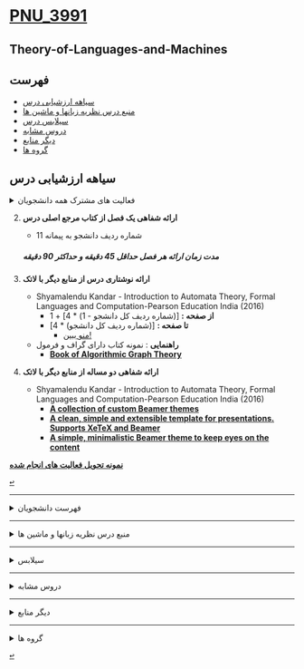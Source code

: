 <a name="TOC"></a>
# [PNU_3991](https://github.com/AliRazavi-edu/PNU_3991#TOC)

## Theory-of-Languages-and-Machines
## فهرست
- [سیاهه ارزشیابی درس](#Evaluation)
- [منبع درس  نظریه زبانها و ماشین ها](#CourseRef)
- [سیلابس درس](#Curriculum)
- [دروس مشابه](#RelatedCourses)
- [دیگر منابع](#RelatedRef)
- [گروه ها](#Groups)

<a name="Evaluation"></a>
## سیاهه ارزشیابی درس

<details>
    <summary>فعالیت های مشترک همه دانشجویان</summary>
    
1. **فعالیت های مشترک همه دانشجویان**
    1. ساخت اکانت گیت هاب
    2. [آموزش گیت در سایت پچ ورک](http://jlord.us/patchwork/)
    3. ارائه رزومه
    4. ارائه انگیزه نامه
    5. ایجاد ریپازیتوری PNU_3991_AR
    6. [گذراندن دوره js از سایت سولولرن](http://Sololearn.com)
    7. مشارکت در گروهای درسی

</details>
    
2. **ارائه شفاهی یک فصل از کتاب مرجع اصلی درس**  
    - شماره ردیف دانشجو به پیمانه 11 
     ##### **مدت زمان ارائه هر فصل حداقل 45 دقیقه و حداکثر 90 دقیقه**
    
3. **ارائه نوشتاری درس از منابع دیگر با لاتک**  
    - Shyamalendu Kandar - Introduction to Automata Theory, Formal Languages and Computation-Pearson Education India (2016)
        - **از صفحه :** [(شماره ردیف کل دانشجو - 1) * 4] + 1
        - **تا صفحه :**  [(شماره ردیف کل دانشجو) * 4]
            - [منو ببین!](https://mahdi-hashemi.github.io/Calculate_pages/index.html)
     - **راهنمایی** : نمونه کتاب دارای گراف و فرمول 
          - [**Book of Algorithmic Graph Theory**](https://github.com/jonasagx/graphbook)

4. **ارائه شفاهی دو مساله از منابع دیگر با لاتک**  
    - Shyamalendu Kandar - Introduction to Automata Theory, Formal Languages and Computation-Pearson Education India (2016)
        - [**A collection of custom Beamer themes**](https://github.com/martinbjeldbak/ultimate-beamer-theme-list)
        - [**A clean, simple and extensible template for presentations. Supports XeTeX and Beamer**](https://github.com/RatulSaha/presento)
        - [**A simple, minimalistic Beamer theme to keep eyes on the content**](https://github.com/martinbjeldbak/beamertheme-bjeldbak)

[**نمونه تحویل فعالیت های انجام شده**](https://github.com/saharzeinivand/PNU_3991_AR/)

[<kbd>↩</kbd>](#TOC)

---------------
<details>
    <summary>فهرست دانشجویان</summary>
    

> ## فهرست دانشجویان
   1. [1115157_01](https://github.com/AliRazavi-edu/PNU_3991/tree/master/_BSc/Theory-of-Languages-and-Machines/_1115157_01) : 69 Students :   1 - 69
   2. [1115157_02](https://github.com/AliRazavi-edu/PNU_3991/tree/master/_BSc/Theory-of-Languages-and-Machines/_1115157_02) : 69 Students :  70 - 138
   3. [1115157_03](https://github.com/AliRazavi-edu/PNU_3991/tree/master/_BSc/Theory-of-Languages-and-Machines/_1115157_03) : 16 Students : 139 - 154
   
   **شماره ردیف کل دانشجو** = (شماره ردیف درس - 1) * 69 + شماره ردیف دانشجو

[<kbd>↩</kbd>](#TOC)

</details>
   
---------------

<a name="CourseRef"></a>
<details>
    <summary>منبع درس  نظریه زبانها و ماشین ها</summary>
    
> ## ارائه 
- [ CSCI 2400  Models of Computation Spring 2004](http://www.cs.rpi.edu/~moorthy/Courses/S04/modcomp/)

> ## منبع درس 

<a href="https://www.ebooksworld.ir/post/index/547/%D8%AF%D8%A7%D9%86%D9%84%D9%88%D8%AF-%DA%A9%D8%AA%D8%A7%D8%A8-an-introduction-to-formal-languages-and-automata-6th-edition"><img src="https://github.com/AliRazavi-edu/PNU_3991/blob/master/_Image/Theory-of-Languages-and-Machines.png"> </a>

[<kbd>↩</kbd>](#TOC)

</details>

--------------
<a name="Curriculum"></a>
<details>
    <summary>سیلابس</summary>

>## [سیلابس وزرات علوم برای درس نظريه زبانهاوماشين ها](https://github.com/AliRazavi-edu/PNU_3991/blob/master/_Syllabus/_1569752509_1_LM.pdf)

[<kbd>↩</kbd>](#TOC)
</details>

---------------
<a name="RelatedCourses"></a>
<details>
    <summary>دروس مشابه</summary>

>## دروس مشابه

- [آموزش نظریه زبان ها و ماشین ها-فرادرس](https://faradars.org/courses/fvsft110-theory-of-languages-and-machines)
- [Theory of Languages and Automata - Sharif University of Technology](http://ce.sharif.edu/courses/94-95/1/ce415-1/)
- [CSCI 2400  Models of Computation Spring 2004](http://www.cs.rpi.edu/~moorthy/Courses/S04/modcomp/)

[<kbd>↩</kbd>](#TOC)
</details>

------------
<a name="RelatedRef"></a>
<details>
    <summary>دیگر منابع</summary>


> ## دیگر منابع
##    (Theory-of-Languages-and-Machines,Peter Linz)
<a href=""><img src="https://github.com/AliRazavi-edu/PNU_3991/blob/master/_Image/Theory-of-Languages-and-Machines1.png"> </a>

## Table of contents
### 1 INTRODUCTION TO THE THEORY OF COMPUTATION
### 2 FINITE AUTOMATA
### 3 REGULAR LANGUAGES AND REGULAR GRAMMARS
### 4 PROPERTIES OF REGULAR LANGUAGES
### 5 CONTEXT-FREE LANGUAGES
### 6 SIMPLIFICATION OF CONTEXT-FREE GRAMMARS AND NORMAL FORMS
### 7 PUSHDOWN AUTOMATA
### 8 PROPERTIES OF CONTEXT-FREE LANGUAGES
### 9 TURING MACHINES
### 10 OTHER MODELS OF TURING MACHINES
### 11 A HIERARCHY OF FORMAL LANGUAGES AND AUTOMATA
### 12 LIMITS OF ALGORITHMIC COMPUTATION
### 13 OTHER MODELS OF COMPUTATION
### 14 AN OVERVIEW OF COMPUTATIONAL COMPLEXITY
### APPENDIX A: FINITE-STATE TRANSDUCERS
### APPENDIX B: JFLAP: A USEFUL TOOL
### ANSWERS SOLUTIONS AND HINTS FOR SELECTED EXERCISES

[<kbd>↩</kbd>](#TOC)
</details>


----------------
<a name="Groups"></a>
<details>
    <summary>گروه ها</summary>

## گروه ها

<a name="G-L01"></a> 

1. G-L01
    1. [_TLM01-04_مهديه اسدپور**](https://github.com/AliRazavi-edu/PNU_3991/tree/master/_BSc/Theory-of-Languages-and-Machines/_1115157_01/04_%D9%85%D9%87%D8%AF%D9%8A%D9%87%20%D8%A7%D8%B3%D8%AF%D9%BE%D9%88%D8%B1)    
    1. [_TLM01-08_نازنين اميني عشق ابادي](https://github.com/AliRazavi-edu/PNU_3991/tree/master/_BSc/Theory-of-Languages-and-Machines/_1115157_01/08_%D9%86%D8%A7%D8%B2%D9%86%D9%8A%D9%86%20%D8%A7%D9%85%D9%8A%D9%86%D9%8A%20%D8%B9%D8%B4%D9%82%20%D8%A7%D8%A8%D8%A7%D8%AF%D9%8A)    
    1. [_TLM01-27_معصومه رضايي](https://github.com/AliRazavi-edu/PNU_3991/tree/master/_BSc/Theory-of-Languages-and-Machines/_1115157_01/27_%D9%85%D8%B9%D8%B5%D9%88%D9%85%D9%87%20%D8%B1%D8%B6%D8%A7%D9%8A%D9%8A)    
    1. [_TLM02-46_زهرا قائدرحمت](https://github.com/AliRazavi-edu/PNU_3991/tree/master/_BSc/Theory-of-Languages-and-Machines/_1115157_02/46_%D8%B2%D9%87%D8%B1%D8%A7%20%D9%82%D8%A7%D8%A6%D8%AF%D8%B1%D8%AD%D9%85%D8%AA)    
    1. [_TLM02-60_فاطمه مظفري](https://github.com/AliRazavi-edu/PNU_3991/tree/master/_BSc/Theory-of-Languages-and-Machines/_1115157_02/60_%D9%81%D8%A7%D8%B7%D9%85%D9%87%20%D9%85%D8%B8%D9%81%D8%B1%D9%8A)    

<a name="G-L02"></a> 

2. G-L02
    1. [_TLM02-65_فاطمه موسائي اغجه كهل](https://github.com/AliRazavi-edu/PNU_3991/tree/master/_BSc/Theory-of-Languages-and-Machines/_1115157_02/65_%D9%81%D8%A7%D8%B7%D9%85%D9%87%20%D9%85%D9%88%D8%B3%D8%A7%D8%A6%D9%8A%20%D8%A7%D8%BA%D8%AC%D9%87%20%D9%83%D9%87%D9%84)
    1. [_TLM01-61_فاطمه مرادي](https://github.com/AliRazavi-edu/PNU_3991/tree/master/_BSc/Theory-of-Languages-and-Machines/_1115157_01/61_%D9%81%D8%A7%D8%B7%D9%85%D9%87%20%D9%85%D8%B1%D8%A7%D8%AF%D9%8A)
    1. []()
    1. []()
    1. []()
 
<a name="G-L03"></a> 

3. G-L03
    1. [_TLM02-36_محسن شكيبا](https://github.com/AliRazavi-edu/PNU_3991/tree/master/_BSc/Theory-of-Languages-and-Machines/_1115157_02/36_%D9%85%D8%AD%D8%B3%D9%86%20%D8%B4%D9%83%D9%8A%D8%A8%D8%A7)
    1. []()
    1. []()
    1. []()
    1. []()
 
<a name="G-L04"></a> 

4. G-L04
    1. [_TLM01-56_میرمحمد کمالی**](https://github.com/AliRazavi-edu/PNU_3991/tree/master/_BSc/Theory-of-Languages-and-Machines/_1115157_01/56_%D9%85%D9%8A%D8%B1%D9%85%D8%AD%D9%85%D8%AF%20%D9%83%D9%85%D8%A7%D9%84%D9%8A)    
    1. [_TLM01-37 آناهیتا طاهری](https://github.com/AliRazavi-edu/PNU_3991/tree/master/_BSc/Theory-of-Languages-and-Machines/_1115157_01/37_%D8%A7%D9%86%D8%A7%D9%87%D9%8A%D8%AA%D8%A7%20%D8%B7%D8%A7%D9%87%D8%B1%D9%8A)    
    1. [_TLM01-48 عطیه فرخی حاجی آبادی](https://github.com/AliRazavi-edu/PNU_3991/tree/master/_BSc/Theory-of-Languages-and-Machines/_1115157_01/48_%D8%B9%D8%B7%D9%8A%D9%87%20%D9%81%D8%B1%D8%AE%D9%8A%20%D8%AD%D8%A7%D8%AC%D9%8A%20%D8%A7%D8%A8%D8%A7%D8%AF)      
    1. [_TLM01-55 سحر کلیائی](https://github.com/AliRazavi-edu/PNU_3991/tree/master/_BSc/Theory-of-Languages-and-Machines/_1115157_01/55_%D8%B3%D8%AD%D8%B1%20%D9%83%D9%84%D9%8A%D8%A7%D9%8A%D9%8A)    
    1. [_TLM01-02 زهرا احمدی پردستی](https://github.com/AliRazavi-edu/PNU_3991/tree/master/_BSc/Theory-of-Languages-and-Machines/_1115157_01/02_%D8%B2%D9%87%D8%B1%D8%A7%20%D8%A7%D8%AD%D9%85%D8%AF%D9%8A%20%D9%BE%D8%B1%D8%AF%D8%B3%D8%AA%D9%8A)   
    1. [_TLM01-44 امین عباس علی پور](https://github.com/AliRazavi-edu/PNU_3991/tree/master/_BSc/Theory-of-Languages-and-Machines/_1115157_01/44_%D8%A7%D9%85%D9%8A%D9%86%20%D8%B9%D8%A8%D8%A7%D8%B3%20%D8%B9%D9%84%D9%8A%20%D9%BE%D9%88%D8%B1)

<a name="G-L05"></a>

5. G-L05
    1. [_TLM01-30_علی سلامتی**](https://github.com/AliRazavi-edu/PNU_3991/tree/master/_BSc/Theory-of-Languages-and-Machines/_1115157_01/30_%D8%B9%D9%84%D9%8A%20%D8%B3%D9%84%D8%A7%D9%85%D8%AA%D9%8A%20%D8%AE%D9%8A%D8%A7%D9%88%D9%8A)
    1. [_TLM01-16 مریم حاجی عزیزی](https://github.com/AliRazavi-edu/PNU_3991/tree/master/_BSc/Theory-of-Languages-and-Machines/_1115157_01/16_%D9%85%D8%B1%D9%8A%D9%85%20%D8%AD%D8%A7%D8%AC%D9%8A%20%D8%B9%D8%B2%D9%8A%D8%B2%D9%8A) 
    1. [TLM01-33 حانیه شعبان بلوکات](https://github.com/AliRazavi-edu/PNU_3991/tree/master/_BSc/Theory-of-Languages-and-Machines/_1115157_01/33_%D8%AD%D8%A7%D9%86%D9%8A%D9%87%20%D8%B4%D8%B9%D8%A8%D8%A7%D9%86%20%D8%A8%D9%84%D9%88%D9%83%D8%A7%D8%AA)  
    1. [TLM01-66 علی رضا نجفی راد](https://github.com/AliRazavi-edu/PNU_3991/tree/master/_BSc/Theory-of-Languages-and-Machines/_1115157_01/66_%D8%B9%D9%84%D9%8A%20%D8%B1%D8%B6%D8%A7%20%D9%86%D8%AC%D9%81%D9%8A%20%D8%B1%D8%A7%D8%AF)      
    1. [TLM01-60 الهه محمدزاده نيلق](https://github.com/AliRazavi-edu/PNU_3991/tree/master/_BSc/Theory-of-Languages-and-Machines/_1115157_01/60_%D8%A7%D9%84%D9%87%D9%87%20%D9%85%D8%AD%D9%85%D8%AF%D8%B2%D8%A7%D8%AF%D9%87%20%D9%86%D9%8A%D9%84%D9%82)
    1. [TLM02-09 مهدیه بابایی](https://github.com/AliRazavi-edu/PNU_3991/tree/master/_BSc/Theory-of-Languages-and-Machines/_1115157_02/09_%D9%85%D9%87%D8%AF%D9%8A%D9%87%20%D8%A8%D8%A7%D8%A8%D8%A7%D8%A6%D9%8A)
    1. [TLM02-46 زهرا قائد رحمت](https://github.com/AliRazavi-edu/PNU_3991/tree/master/_BSc/Theory-of-Languages-and-Machines/_1115157_02/46_%D8%B2%D9%87%D8%B1%D8%A7%20%D9%82%D8%A7%D8%A6%D8%AF%D8%B1%D8%AD%D9%85%D8%AA)
    1. [TLM02-48رضا کاظمی زاده](https://github.com/AliRazavi-edu/PNU_3991/tree/master/_BSc/Theory-of-Languages-and-Machines/_1115157_02/48_%D8%B1%D8%B6%D8%A7%20%D9%83%D8%A7%D8%B8%D9%85%D9%8A%20%D8%B2%D8%A7%D8%AF%D9%87)
    
<a name="G-L06"></a>

6. G-L06
   1. [_LMT01-40_صغری عزیزی**](https://github.com/AliRazavi-edu/PNU_3991/tree/master/_BSc/Theory-of-Languages-and-Machines/_1115157_01/40_%D8%B5%D8%BA%D8%B1%D9%8A%20%D8%B9%D8%B2%D9%8A%D8%B2%D9%8A)
   2. [_LMT01-59_مژگان متقی ثابت](https://github.com/AliRazavi-edu/PNU_3991/tree/master/_BSc/Theory-of-Languages-and-Machines/_1115157_01/59_%D9%85%DA%98%DA%AF%D8%A7%D9%86%20%D9%85%D8%AA%D9%82%D9%8A%20%D8%AB%D8%A7%D8%A8%D8%AA)
   3. [_LMT01-54_حمید کشاورز خورشیدی](https://github.com/AliRazavi-edu/PNU_3991/tree/master/_BSc/Theory-of-Languages-and-Machines/_1115157_01/54_%D8%AD%D9%85%D9%8A%D8%AF%20%D9%83%D8%B4%D8%A7%D9%88%D8%B1%D8%B2%20%D8%AE%D9%88%D8%B1%D8%B4%D9%8A%D8%AF%D9%8A)
   4. [_LMT01-45_سحر علی محمدی](https://github.com/AliRazavi-edu/PNU_3991/tree/master/_BSc/Theory-of-Languages-and-Machines/_1115157_01/45_%D8%B3%D8%AD%D8%B1%20%D8%B9%D9%84%D9%8A%20%D9%85%D8%AD%D9%85%D8%AF%D9%8A)
   5. [_LMT01-52_الهام کرمیان](https://github.com/AliRazavi-edu/PNU_3991/tree/master/_BSc/Theory-of-Languages-and-Machines/_1115157_01/52_%D8%A7%D9%84%D9%87%D8%A7%D9%85%20%D9%83%D8%B1%D9%85%D9%8A%D8%A7%D9%86)
   6. [_LMT01-28_محدثه روحانی](https://github.com/AliRazavi-edu/PNU_3991/tree/master/_BSc/Theory-of-Languages-and-Machines/_1115157_01/28_%D9%85%D8%AD%D8%AF%D8%AB%D9%87%20%D8%B1%D9%88%D8%AD%D8%A7%D9%86%D9%8A)
   7. [_LMT02-19_مسعود جعفری](https://github.com/AliRazavi-edu/PNU_3991/tree/master/_BSc/Theory-of-Languages-and-Machines/_1115157_02/19_%D9%85%D8%B3%D8%B9%D9%88%D8%AF%20%D8%AC%D8%B9%D9%81%D8%B1%20%D9%8A)
   8. [_LMT02-13_عباس بهروز وزیری](https://github.com/AliRazavi-edu/PNU_3991/tree/master/_BSc/Theory-of-Languages-and-Machines/_1115157_02/13_%D8%B9%D8%A8%D8%A7%D8%B3%20%D8%A8%D9%87%D8%B1%D9%88%D8%B2%D9%88%D8%B2%D9%8A%D8%B1%D9%8A)
   9. [_LMT02-10_مرضیه بختیاری](https://github.com/AliRazavi-edu/PNU_3991/tree/master/_BSc/Theory-of-Languages-and-Machines/_1115157_02/10_%D9%85%D8%B1%D8%B6%D9%8A%D9%87%20%D8%A8%D8%AE%D8%AA%D9%8A%D8%A7%D8%B1%D9%8A)
   
<a name="G-L07"></a>

7. G-L07
    1. [_LMT01-12_محمدرضا بصیری**](https://github.com/AliRazavi-edu/PNU_3991/tree/master/_BSc/Theory-of-Languages-and-Machines/_1115157_01/12_%D9%85%D8%AD%D9%85%D8%AF%D8%B1%D8%B6%D8%A7%20%D8%A8%D8%B5%D9%8A%D8%B1%D9%8A )
	1. [_LMT01-03_احمد  ارمغان](https://github.com/AliRazavi-edu/PNU_3991/tree/master/_BSc/Theory-of-Languages-and-Machines/_1115157_01/03_%D8%A7%D8%AD%D9%85%D8%AF%20%D8%A7%D8%B1%D9%85%D8%BA%D8%A7%D9%86)
	1. [_LMT02-51_امیر محمد کوسه لر](https://github.com/AliRazavi-edu/PNU_3991/blob/master/_BSc/Theory-of-Languages-and-Machines/_1115157_02/51_%D8%A7%D9%85%D9%8A%D8%B1%D9%85%D8%AD%D9%85%D8%AF%20%D9%83%D9%88%D8%B3%D9%87%20%D9%84%D8%B1/readme.md)
	1. [_LMT01-35_سید مسعود صالحی](https://github.com/AliRazavi-edu/PNU_3991/tree/master/_BSc/Theory-of-Languages-and-Machines/_1115157_01/35_%D8%B3%D9%8A%D8%AF%D9%85%D8%B3%D8%B9%D9%88%D8%AF%20%D8%B5%D8%A7%D9%84%D8%AD%D9%8A)  
	1. [_LMT02-20_حسین جوهری](https://github.com/AliRazavi-edu/PNU_3991/tree/master/_BSc/Theory-of-Languages-and-Machines/_1115157_02/20_%D8%AD%D8%B3%D9%8A%D9%86%20%D8%AC%D9%88%D9%87%D8%B1%D9%8A)   
	1. [_LMT02-26_سید جلال حسینی](https://github.com/AliRazavi-edu/PNU_3991/tree/master/_BSc/Theory-of-Languages-and-Machines/_1115157_02/26_%D8%B3%D9%8A%D8%AF%D8%AC%D9%84%D8%A7%D9%84%20%D8%AD%D8%B3%D9%8A%D9%86%D9%8A)
	1. [_LMT02-11_زهرا بشیری خاوری](https://github.com/AliRazavi-edu/PNU_3991/tree/master/_BSc/Theory-of-Languages-and-Machines/_1115157_02/11_%D8%B2%D9%87%D8%B1%D8%A7%20%D8%A8%D8%B4%D9%8A%D8%B1%D9%8A%20%D8%AE%D8%A7%D9%88%D8%B1%D9%8A)
	1. [_LMT02-43_شهلا فتح الهی](https://github.com/AliRazavi-edu/PNU_3991/tree/master/_BSc/Theory-of-Languages-and-Machines/_1115157_02/43_%D8%B4%D9%87%D9%84%D8%A7%20%D9%81%D8%AA%D8%AD%20%D8%A7%D9%84%D9%87%D9%8A)
	1. [_LMT02-56_ریحانه محرابی مقدم](https://github.com/AliRazavi-edu/PNU_3991/tree/master/_BSc/Theory-of-Languages-and-Machines/_1115157_02/56_%D8%B1%D9%8A%D8%AD%D8%A7%D9%86%D9%87%20%D9%85%D8%AD%D8%B1%D8%A7%D8%A8%D9%8A%20%D9%85%D9%82%D8%AF%D9%85)
	1. [_LMT03-08_فایزه سیدی](https://github.com/AliRazavi-edu/PNU_3991/tree/master/_BSc/Theory-of-Languages-and-Machines/_1115157_03/08_%D9%81%D8%A7%D8%A6%D8%B2%D9%87%20%D8%B5%D9%8A%D8%AF%D9%8A)
	1. [_LMT01-01_زهرا احمدی](https://github.com/AliRazavi-edu/PNU_3991/tree/master/_BSc/Theory-of-Languages-and-Machines/_1115157_01/01_%D8%B2%D9%87%D8%B1%D8%A7%20%D8%A7%D8%AD%D9%85%D8%AF%D9%8A)
	1. [_LMT01-14_سید محمد امین جوادی](https://github.com/AliRazavi-edu/PNU_3991/tree/master/_BSc/Theory-of-Languages-and-Machines/_1115157_01/14_%D8%B3%D9%8A%D8%AF%D9%85%D8%AD%D9%85%D8%AF%D8%A7%D9%85%D9%8A%D9%86%20%D8%AC%D9%88%D8%A7%D8%AF%D9%8A)
	1. [_LMT01-025_محمد امین رئیسی](https://github.com/AliRazavi-edu/PNU_3991/tree/master/_BSc/Theory-of-Languages-and-Machines/_1115157_01/25_%D9%85%D8%AD%D9%85%D8%AF%D8%A7%D9%85%D9%8A%D9%86%20%D8%B1%D8%A6%D9%8A%D8%B3%D9%8A)
	1. [_LMT01-36_مهرداد صفی خانی](https://github.com/AliRazavi-edu/PNU_3991/tree/master/_BSc/Theory-of-Languages-and-Machines/_1115157_01/36_%D9%85%D9%87%D8%B1%D8%AF%D8%A7%D8%AF%20%D8%B5%D9%81%D9%8A%20%D8%AE%D8%A7%D9%86%D9%8A)
	1. [_LMT01-41_عرفان عطا منصوری](https://github.com/AliRazavi-edu/PNU_3991/tree/master/_BSc/Theory-of-Languages-and-Machines/_1115157_01/41_%D8%B9%D8%B1%D9%81%D8%A7%D9%86%20%D8%B9%D8%B7%D8%A7%D9%85%D9%86%D8%B5%D9%88%D8%B1%D9%8A)
	1. [_LMT02-31_مهسا زهدی شایسته](https://github.com/AliRazavi-edu/PNU_3991/tree/master/_BSc/Theory-of-Languages-and-Machines/_1115157_02/31_%D9%85%D9%87%D8%B3%D8%A7%20%D8%B2%D9%87%D8%AF%D9%8A%20%D8%B4%D8%A7%D9%8A%D8%B3%D8%AA%D9%87)
	1. [_LMT02-67_فاطمه مهدی خانلو](https://github.com/AliRazavi-edu/PNU_3991/tree/master/_BSc/Theory-of-Languages-and-Machines/_1115157_02/67_%D9%81%D8%A7%D8%B7%D9%85%D9%87%20%D9%85%D9%87%D8%AF%D9%8A%D8%AE%D8%A7%D9%86%D9%84%D9%88)
	1. [_LMT02-41_حانیه علی نژاد](https://github.com/AliRazavi-edu/PNU_3991/tree/master/_BSc/Theory-of-Languages-and-Machines/_1115157_02/41_%D8%AD%D8%A7%D9%86%D9%8A%D9%87%20%D8%B9%D9%84%D9%8A%20%D9%86%DA%98%D8%A7%D8%AF)
	1. [_LMT02-08_مهدی الهمرادی](https://github.com/AliRazavi-edu/PNU_3991/tree/master/_BSc/Theory-of-Languages-and-Machines/_1115157_02/08_%D9%85%D9%87%D8%AF%D9%8A%20%D8%A7%D9%84%D9%87%D9%85%D8%B1%D8%A7%D8%AF%D9%8A)
	1. [_LMT01-04_جیلا ایوبی](https://github.com/AliRazavi-edu/PNU_3991/blob/master/_BSc/UserInterfaceDesgin/1322110_01/04_%D8%AC%D9%8A%D9%84%D8%A7%20%D8%A7%D9%8A%D9%88%D8%A8%D9%8A/readme.md)
	1. [_LMT02-36_محسن شکیبا](https://github.com/AliRazavi-edu/PNU_3991/blob/master/_BSc/Theory-of-Languages-and-Machines/_1115157_02/36_%D9%85%D8%AD%D8%B3%D9%86%20%D8%B4%D9%83%D9%8A%D8%A8%D8%A7/readme.md)
	1. [_LMT01-15_صبر گل رحیمی](https://github.com/AliRazavi-edu/PNU_3991/blob/master/_BSc/UserInterfaceDesgin/1322110_01/15_%D8%B5%D8%A8%D8%B1%DA%AF%D9%84%20%D8%B1%D8%AD%D9%8A%D9%85%D9%8A/readme.md)
	1. [_LMT02-05_شکریه افتخاری](https://github.com/AliRazavi-edu/PNU_3991/blob/master/_BSc/ResearchAndPresentationMethods/1322010_02/05_%D8%B4%D9%83%D8%B1%D9%8A%D9%87%20%D8%A7%D9%81%D8%AA%D8%AE%D8%A7%D8%B1%D9%8A/readme.md)
	1. [_LMT02-33_امیر ضمیری](https://github.com/AliRazavi-edu/PNU_3991/blob/master/_BSc/ResearchAndPresentationMethods/1322010_02/33_%D8%A7%D9%85%D9%8A%D8%B1%20%D8%B6%D9%85%D9%8A%D8%B1%D9%8A/readme.md)
	1. [_LMT01-17_محمدرضا حامدی](https://github.com/AliRazavi-edu/PNU_3991/blob/master/_BSc/Theory-of-Languages-and-Machines/_1115157_01/17_%D9%85%D8%AD%D9%85%D8%AF%D8%B1%D8%B6%D8%A7%20%D8%AD%D8%A7%D9%85%D8%AF%D9%8A/readme.md)
	1. [_LMT02-20_فاطمه دوستانی](https://github.com/AliRazavi-edu/PNU_3991/blob/master/_BSc/ResearchAndPresentationMethods/1322010_02/20_%D9%81%D8%A7%D8%B7%D9%85%D9%87%20%D8%AF%D9%88%D8%B3%D8%AA%D8%A7%D9%86%D9%8A/readme.md)

<a name="G-L08"></a>

8. G-L08
    1. [TLM02-45_قاسم فقری میاب**](https://github.com/AliRazavi-edu/PNU_3991/tree/master/_BSc/Theory-of-Languages-and-Machines/_1115157_02/45_%D9%82%D8%A7%D8%B3%D9%85%20%D9%81%D9%82%D8%B1%D9%8A%20%D9%85%D9%8A%D8%A7%D8%A8)
    1. [TLM03-06 رضا رضایی](https://github.com/AliRazavi-edu/PNU_3991/tree/master/_BSc/Theory-of-Languages-and-Machines/_1115157_03/06_%D8%B1%D8%B6%D8%A7%20%D8%B1%D8%B6%D8%A7%D8%A6%D9%8A)
    1. [TLM02-53 سید علیرضا کیانژاد](https://github.com/AliRazavi-edu/PNU_3991/tree/master/_BSc/Theory-of-Languages-and-Machines/_1115157_02/53_%D8%B3%D9%8A%D8%AF%D8%B9%D9%84%D9%8A%D8%B1%D8%B6%D8%A7%20%D9%83%D9%8A%D8%A7%D9%86%DA%98%D8%A7%D8%AF%D8%AA%D8%AC%D9%86%D9%83%D9%8A)
    1. [TLM02-16 فرهاد تاجیک](https://github.com/AliRazavi-edu/PNU_3991/tree/master/_BSc/Theory-of-Languages-and-Machines/_1115157_02/16_%D9%81%D8%B1%D9%87%D8%A7%D8%AF%20%D8%AA%D8%A7%D8%AC%D9%8A%D9%83)
    1. [TLM01-مهدی هاشمی69](https://github.com/AliRazavi-edu/PNU_3991/tree/master/_BSc/Theory-of-Languages-and-Machines/_1115157_01/69_%D9%85%D9%87%D8%AF%D9%8A%20%D9%87%D8%A7%D8%B4%D9%85%D9%8A%20%D9%86%D9%8A%D9%84%D9%82)
    1. [TLM02-40 فاطمه علومی فلاح](https://github.com/AliRazavi-edu/PNU_3991/tree/master/_BSc/Theory-of-Languages-and-Machines/_1115157_02/40_%D9%81%D8%A7%D8%B7%D9%85%D9%87%20%D8%B9%D9%84%D9%88%D9%85%D9%8A%20%D9%81%D9%84%D8%A7%D8%AD)
    1. [TLM02-39 نفیسه عطایی](https://github.com/AliRazavi-edu/PNU_3991/tree/master/_BSc/Theory-of-Languages-and-Machines/_1115157_02/39_%D9%86%D9%81%D9%8A%D8%B3%D9%87%20%D8%B9%D8%B7%D8%A7%D9%8A%D9%8A%20%D8%B5%D9%81%D8%A7)
    1. [TLM02-49 هانیه کشور](https://github.com/AliRazavi-edu/PNU_3991/tree/master/_BSc/Theory-of-Languages-and-Machines/_1115157_02/49_%D9%87%D8%A7%D9%86%D9%8A%D9%87%20%D8%B3%D8%A7%D8%AF%D8%A7%D8%AA%20%D9%83%D8%B4%D9%88%D8%B1)
    1. [TLM02-مبینا ابولحسن خانی01](https://github.com/AliRazavi-edu/PNU_3991/tree/master/_BSc/Theory-of-Languages-and-Machines/_1115157_02/01_%D9%85%D8%A8%D9%8A%D9%86%D8%A7%20%D8%A7%D8%A8%D9%88%D8%A7%D9%84%D8%AD%D8%B3%D9%86%20%D8%AE%D8%A7%D9%86%D9%8A)
    1. [TLM02-28 پریساخاوری](https://github.com/AliRazavi-edu/PNU_3991/tree/master/_BSc/Theory-of-Languages-and-Machines/_1115157_02/28_%D9%BE%D8%B1%D9%8A%D8%B3%D8%A7%20%D8%AE%D8%A7%D9%88%D8%B1%D9%8A)
    1. [TLM01-22 محمد حیدری](https://github.com/AliRazavi-edu/PNU_3991/tree/master/_BSc/Theory-of-Languages-and-Machines/_1115157_01/22_%D9%85%D8%AD%D9%85%D8%AF%20%D8%AD%D9%8A%D8%AF%D8%B1%D9%8A)
    1. [TLM03-07 مجتبی سیره وند](https://github.com/AliRazavi-edu/PNU_3991/tree/master/_BSc/Theory-of-Languages-and-Machines/_1115157_03/07_%D9%85%D8%AC%D8%AA%D8%A8%D9%8A%20%D8%B3%D9%8A%D8%B1%D9%87%20%D9%88%D9%86%D8%AF)
    1. [RPM02-53 محسن گودرزی](https://github.com/AliRazavi-edu/PNU_3991/tree/master/_BSc/ResearchAndPresentationMethods/1322010_02/53_%D9%85%D8%AD%D8%B3%D9%86%20%DA%AF%D9%88%D8%AF%D8%B1%D8%B2%D9%8A)
    
<a name="G-L09"></a>

9. G-L09
 
    1. [_UID-06_بهاره برادران سلماس**](https://github.com/AliRazavi-edu/PNU_3991/tree/master/_BSc/UserInterfaceDesgin/06_%D8%A8%D9%87%D8%A7%D8%B1%D9%87%20%D8%A8%D8%B1%D8%A7%D8%AF%D8%B1%D8%A7%D9%86%20%D8%B3%D9%84%D9%85%D8%A7%D8%B3)    
    1. [_UID-27_مهسا کرمی](https://github.com/AliRazavi-edu/PNU_3991/tree/master/_BSc/UserInterfaceDesgin/27_%D9%85%D9%87%D8%B3%D8%A7%20%D9%83%D8%B1%D9%85%D9%8A)    
    1. [_UID-40_محمدعلي نجارزاده باروق](https://github.com/AliRazavi-edu/PNU_3991/tree/master/_BSc/UserInterfaceDesgin/40_%D9%85%D8%AD%D9%85%D8%AF%D8%B9%D9%84%D9%8A%20%D9%86%D8%AC%D8%A7%D8%B1%D8%B2%D8%A7%D8%AF%D9%87%20%D8%A8%D8%A7%D8%B1%D9%88%D9%82)    
    1. [_UID-23_فاطمه طيبي](https://github.com/AliRazavi-edu/PNU_3991/tree/master/_BSc/UserInterfaceDesgin/23_%D9%81%D8%A7%D8%B7%D9%85%D9%87%20%D8%B7%D9%8A%D8%A8%D9%8A)
    1. [_UID-37_فاطمه مودتي شولمي](https://github.com/AliRazavi-edu/PNU_3991/tree/master/_BSc/UserInterfaceDesgin/37_%D9%81%D8%A7%D8%B7%D9%85%D9%87%20%D9%85%D9%88%D8%AF%D8%AA%D9%8A%20%D8%B4%D9%88%D9%84%D9%85%D9%8A)
    1. [_HCI-06_بهاره برادران سلماس](https://github.com/AliRazavi-edu/PNU_3991/tree/master/_BSc/HumanComputerInteraction/06_%D8%A8%D9%87%D8%A7%D8%B1%D9%87%20%D8%A8%D8%B1%D8%A7%D8%AF%D8%B1%D8%A7%D9%86%20%D8%B3%D9%84%D9%85%D8%A7%D8%B3)    
    1. [_TOLAM-51_مهسا کرمی](https://github.com/AliRazavi-edu/PNU_3991/tree/master/_BSc/Theory-of-Languages-and-Machines/_1115157_01/51_%D9%85%D9%87%D8%B3%D8%A7%20%D9%83%D8%B1%D9%85%D9%8A)    
    1. [_TOLAM-65_محمدعلي نجارزاده باروق](https://github.com/AliRazavi-edu/PNU_3991/tree/master/_BSc/Theory-of-Languages-and-Machines/_1115157_01/65_%D9%85%D8%AD%D9%85%D8%AF%D8%B9%D9%84%D9%8A%20%D9%86%D8%AC%D8%A7%D8%B1%D8%B2%D8%A7%D8%AF%D9%87%20%D8%A8%D8%A7%D8%B1%D9%88%D9%82)    
    1. [_TOLAM-38_فاطمه طيبي](https://github.com/AliRazavi-edu/PNU_3991/tree/master/_BSc/Theory-of-Languages-and-Machines/_1115157_01/38_%D9%81%D8%A7%D8%B7%D9%85%D9%87%20%D8%B7%D9%8A%D8%A8%D9%8A)
    1. [_HCI-31_فاطمه مودتي شولمي](https://github.com/AliRazavi-edu/PNU_3991/tree/master/_BSc/HumanComputerInteraction/31_%D9%81%D8%A7%D8%B7%D9%85%D9%87%20%D9%85%D9%88%D8%AF%D8%AA%D9%8A%20%D8%B4%D9%88%D9%84%D9%85%D9%8A)  

<a name="G-L10"></a>

10. G-L10
     1. [_UID-41_فاطمه وكيلي**](https://github.com/AliRazavi-edu/PNU_3991/tree/master/_BSc/UserInterfaceDesgin/41_%D9%81%D8%A7%D8%B7%D9%85%D9%87%20%D9%88%D9%83%D9%8A%D9%84%D9%8A)
    1. [_HCI-33_حميدرضا ميرزايي](https://github.com/AliRazavi-edu/PNU_3991/tree/master/_BSc/HumanComputerInteraction/33_%D8%AD%D9%85%D9%8A%D8%AF%D8%B1%D8%B6%D8%A7%20%D9%85%D9%8A%D8%B1%D8%B2%D8%A7%D9%8A%D9%8A)
    1. [_RPM01-23_ابوذر رقيب دوست](https://github.com/AliRazavi-edu/PNU_3991/tree/master/_BSc/ResearchAndPresentationMethods/1322010_01/23_%D8%A7%D8%A8%D9%88%D8%B0%D8%B1%20%D8%B1%D9%82%D9%8A%D8%A8%20%D8%AF%D9%88%D8%B3%D8%AA)   
    1. [_UID-16_ابوذر رقيب دوست](https://github.com/AliRazavi-edu/PNU_3991/tree/master/_BSc/UserInterfaceDesgin/16_%D8%A7%D8%A8%D9%88%D8%B0%D8%B1%20%D8%B1%D9%82%D9%8A%D8%A8%20%D8%AF%D9%88%D8%B3%D8%AA)
    1. [_UID-36_زينب ملكي راد](https://github.com/AliRazavi-edu/PNU_3991/tree/master/_BSc/UserInterfaceDesgin/36_%D8%B2%D9%8A%D9%86%D8%A8%20%D9%85%D9%84%D9%83%D9%8A%20%D8%B1%D8%A7%D8%AF)
    1. [_UID-38_حميدرضا ميرزايي](https://github.com/AliRazavi-edu/PNU_3991/tree/master/_BSc/UserInterfaceDesgin/38_%D8%AD%D9%85%D9%8A%D8%AF%D8%B1%D8%B6%D8%A7%20%D9%85%D9%8A%D8%B1%D8%B2%D8%A7%D9%8A%D9%8A)
    1. [_Web-02_ابوذر رقيب دوست](https://github.com/AliRazavi-edu/PNU_3991/tree/master/_BSc/WebProgramming/02_%D8%A7%D8%A8%D9%88%D8%B0%D8%B1%20%D8%B1%D9%82%D9%8A%D8%A8%20%D8%AF%D9%88%D8%B3%D8%AA)
    1. [_RPM-55الهام کرمیان](https://github.com/AliRazavi-edu/PNU_3991/tree/master/_BSc/ResearchAndPresentationMethods/1322010_01/55_%D8%A7%D9%84%D9%87%D8%A7%D9%85%20%D9%83%D8%B1%D9%85%D9%8A%D8%A7%D9%86)
    1. [_RPM-08پوریا بداغی](https://github.com/AliRazavi-edu/PNU_3991/tree/master/_BSc/ResearchAndPresentationMethods/1322010_02/08_%D9%BE%D9%88%D8%B1%D9%8A%D8%A7%20%D8%A8%D8%AF%D8%A7%D8%BA%D9%8A)
    1. [_LMT-52الهام کرمیان](https://github.com/AliRazavi-edu/PNU_3991/tree/master/_BSc/Theory-of-Languages-and-Machines/_1115157_01/52_%D8%A7%D9%84%D9%87%D8%A7%D9%85%20%D9%83%D8%B1%D9%85%D9%8A%D8%A7%D9%86)
    1. [_LMT-پوریا بداغی03](https://github.com/AliRazavi-edu/PNU_3991/tree/master/_BSc/Theory-of-Languages-and-Machines/_1115157_03/03_%D9%BE%D9%88%D8%B1%D9%8A%D8%A7%20%D8%A8%D8%AF%D8%A7%D8%BA%D9%8A) 
    1. [_UID-الهام کرمیان29](https://github.com/AliRazavi-edu/PNU_3991/tree/master/_BSc/UserInterfaceDesgin/1322110_01/29_%D8%A7%D9%84%D9%87%D8%A7%D9%85%20%D9%83%D8%B1%D9%85%D9%8A%D8%A7%D9%86)
  

<a name="G-L11"></a>

11. G-L11
     1. [ TLM-02/54_محمدطاها گوينده برحقي**](https://github.com/AliRazavi-edu/PNU_3991/tree/master/_BSc/Theory-of-Languages-and-Machines/_1115157_02/54_%D9%85%D8%AD%D9%85%D8%AF%D8%B7%D8%A7%D9%87%D8%A7%20%DA%AF%D9%88%D9%8A%D9%86%D8%AF%D9%87%20%D8%A8%D8%B1%D8%AD%D9%82%D9%8A)
     1. [ TLM-02/47_فاطمه قاسمي](https://github.com/AliRazavi-edu/PNU_3991/tree/master/_BSc/Theory-of-Languages-and-Machines/_1115157_02/47_%D9%81%D8%A7%D8%B7%D9%85%D9%87%20%D9%82%D8%A7%D8%B3%D9%85%D9%8A)
     1. [ TLM-01/41_عرفان عطامنصوري](https://github.com/AliRazavi-edu/PNU_3991/tree/master/_BSc/Theory-of-Languages-and-Machines/_1115157_01/41_%D8%B9%D8%B1%D9%81%D8%A7%D9%86%20%D8%B9%D8%B7%D8%A7%D9%85%D9%86%D8%B5%D9%88%D8%B1%D9%8A)
     1. [ TLM-01/53_عسل كريم خراساني](https://github.com/AliRazavi-edu/PNU_3991/tree/master/_BSc/Theory-of-Languages-and-Machines/_1115157_01/53_%D8%B9%D8%B3%D9%84%20%D9%83%D8%B1%D9%8A%D9%85%20%D8%AE%D8%B1%D8%A7%D8%B3%D8%A7%D9%86%D9%8A)
     1. [ TLM-01/58_زهرا ماهان](https://github.com/AliRazavi-edu/PNU_3991/tree/master/_BSc/Theory-of-Languages-and-Machines/_1115157_01/58_%D8%B2%D9%87%D8%B1%D8%A7%20%D9%85%D8%A7%D9%87%D8%A7%D9%86)
     1. [ TLM-01/09_منا اندوري](https://github.com/AliRazavi-edu/PNU_3991/tree/master/_BSc/Theory-of-Languages-and-Machines/_1115157_01/09_%D9%85%D9%86%D8%A7%20%D8%A7%D9%86%D8%AF%D9%88%D8%B1%D9%8A)

<a name="G-L12"></a>

12. G-L12
    1. []()
    1. []()
    1. []()
    1. []()
    1. []()

<a name="G-L13"></a>

13. G-L13
    1. []()
    1. []()
    1. []()
    1. []()
    1. []()

<a name="G-L14"></a>

14. G-L14
    1. []()
    1. []()
    1. []()
    1. []()
    1. []()
    
<a name="G-L15"></a>

15. G-L15
    1. []()
    1. []()
    1. []()
    1. []()
    1. []()

<a name="G-L16"></a>

16. G-L16
    1. []()
    1. []()
    1. []()
    1. []()
    1. []()

<a name="G-L17"></a>

17. G-L17
    1. []()
    1. []()
    1. []()
    1. []()
    1. []()

<a name="G-L18"></a>

18. G-L18
    1. []()
    1. []()
    1. []()
    1. []()
    1. []()

<a name="G-L19"></a>

19. G-L19
    1. []()
    1. []()
    1. []()
    1. []()
    1. []()

<a name="G-L20"></a>

20. G-L20
    1. []()
    1. []()
    1. []()
    1. []()
    1. []()

<a name="G-L21"></a>

21. G-L21
    1. []()
    1. []()
    1. []()
    1. []()
    1. []()

<a name="G-L22"></a>

22. G-L22
    1. []()
    1. []()
    1. []()
    1. []()
    1. []()

<a name="G-L23"></a>

23. G-L23
    1. []()
    1. []()
    1. []()
    1. []()
    1. []()

<a name="G-L24"></a>

24. G-L24
    1. []()
    1. []()
    1. []()
    1. []()
    1. []()

<a name="G-L25"></a>

25. G-L25
    1. []()
    1. []()
    1. []()
    1. []()
    1. []()

<a name="G-L26"></a>

26. G-L26
    1. []()
    1. []()
    1. []()
    1. []()
    1. []()

<a name="G-L27"></a>

27. G-L27
    1. []()
    1. []()
    1. []()
    1. []()
    1. []()

<a name="G-L28"></a>

28. G-L28
    1. []()
    1. []()
    1. []()
    1. []()
    1. []()

<a name="G-L29"></a>

29. G-L29
    1. []()
    1. []()
    1. []()
    1. []()
    1. []()

<a name="G-L30"></a>

30. G-L30
    1. []()
    1. []()
    1. []()
    1. []()
    1. []()

</details>


[<kbd>↩</kbd>](#TOC)
